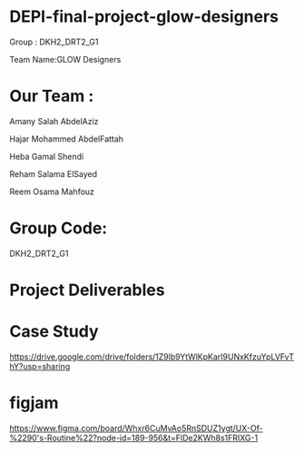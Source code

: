 # DEPI-final-project-glow-designers
Group :  DKH2_DRT2_G1  

Team Name:GLOW Designers
# Our Team :

Amany Salah AbdelAziz 

Hajar Mohammed AbdelFattah 

Heba Gamal Shendi 

Reham Salama ElSayed

Reem Osama Mahfouz

# Group Code:
DKH2_DRT2_G1

# Project Deliverables

# Case Study
https://drive.google.com/drive/folders/1Z9lb9YtWlKpKarI9UNxKfzuYpLVFvThY?usp=sharing
# figjam
https://www.figma.com/board/Whxr6CuMvAo5RnSDUZ1ygt/UX-Of-%2290's-Routine%22?node-id=189-956&t=FlDe2KWh8s1FRIXG-1
